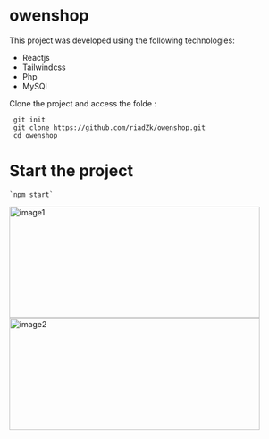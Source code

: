 # owenshop
This project was developed using the following technologies:
<ul>
  <li>Reactjs</li>
  <li>Tailwindcss</li>
  <li>Php</li>
  <li>MySQl</li>
</ul>

Clone the project and access the folde :
```
 git init 
 git clone https://github.com/riadZk/owenshop.git
 cd owenshop
```
# Start the project
```
`npm start`
```

<div>
  <img width="448" height="200" alt="image1" src="https://github.com/eduardodarocha/projeto-reactjs-NLW5/assets/124533233/25b70c1a-20b5-4f5e-8f45-cbf6f738a11c">
  <img width="448" height="200" alt="image2" src="https://github.com/eduardodarocha/projeto-reactjs-NLW5/assets/124533233/d4297520-53e6-4a29-8223-4bcf36f75fe9">
</div>
